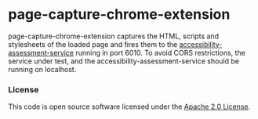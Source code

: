 
# page-capture-chrome-extension

page-capture-chrome-extension captures the HTML, scripts and stylesheets of the loaded page and fires them to the
[accessibility-assessment-service](https://github.com/hmrc/accessibility-assessment/tree/main/accessibility-assessment-service/app) running in port 6010.
To avoid CORS restrictions, the service under test, and the accessibility-assessment-service should be running on localhost.

### License

This code is open source software licensed under the [Apache 2.0 License]("http://www.apache.org/licenses/LICENSE-2.0.html").
